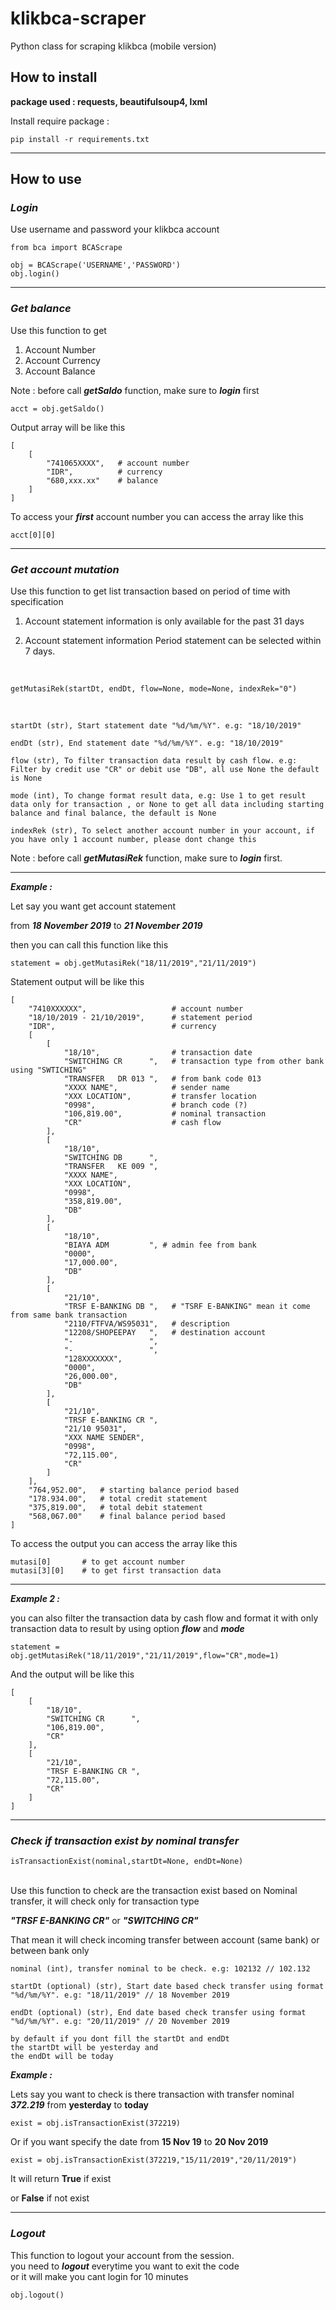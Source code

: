 # klikbca-scraper
Python class for scraping klikbca (mobile version)

## How to install
**package used : requests, beautifulsoup4, lxml <br>**

Install require package :  

    pip install -r requirements.txt 

---
## How to use
### ***Login***
Use username and password your klikbca account

    from bca import BCAScrape

    obj = BCAScrape('USERNAME','PASSWORD')
    obj.login()
---
### ***Get balance***
Use this function to get
1. Account Number
2. Account Currency
3. Account Balance 

Note : before call ***getSaldo*** function, make sure to ***login*** first

    acct = obj.getSaldo() 

Output array will be like this

    [
        [
            "741065XXXX",   # account number
            "IDR",          # currency
            "680,xxx.xx"    # balance
        ]
    ]

To access your ***first*** account number you can access the array like this

    acct[0][0]

---
### ***Get account mutation***
Use this function to get list transaction based on period of time
with specification
1. Account statement information is only available for the past 31 days

2. Account statement information Period statement can be selected within 7 days.

<br>

`getMutasiRek(startDt, endDt, flow=None, mode=None, indexRek="0")`


<br>

    startDt (str), Start statement date "%d/%m/%Y". e.g: "18/10/2019"

    endDt (str), End statement date "%d/%m/%Y". e.g: "18/10/2019"

    flow (str), To filter transaction data result by cash flow. e.g: Filter by credit use "CR" or debit use "DB", all use None the default is None

    mode (int), To change format result data, e.g: Use 1 to get result data only for transaction , or None to get all data including starting balance and final balance, the default is None

    indexRek (str), To select another account number in your account, if you have only 1 account number, please dont change this 

Note : before call ***getMutasiRek*** function, make sure to ***login*** first.

---
***Example :*** 

Let say you want get account statement 

from ***18 November 2019*** to ***21 November 2019***

then you can call this function like this

    statement = obj.getMutasiRek("18/11/2019","21/11/2019") 

Statement output will be like this

    [
        "7410XXXXXX",                   # account number
        "18/10/2019 - 21/10/2019",      # statement period
        "IDR",                          # currency
        [
            [
                "18/10",                # transaction date
                "SWITCHING CR      ",   # transaction type from other bank using "SWTICHING"
                "TRANSFER   DR 013 ",   # from bank code 013
                "XXXX NAME",            # sender name
                "XXX LOCATION",         # transfer location 
                "0998",                 # branch code (?)
                "106,819.00",           # nominal transaction
                "CR"                    # cash flow
            ],
            [
                "18/10",
                "SWITCHING DB      ",
                "TRANSFER   KE 009 ",
                "XXXX NAME",
                "XXX LOCATION",
                "0998",
                "358,819.00",
                "DB"
            ],
            [
                "18/10",
                "BIAYA ADM         ", # admin fee from bank
                "0000",
                "17,000.00",
                "DB"
            ],
            [
                "21/10",
                "TRSF E-BANKING DB ",   # "TSRF E-BANKING" mean it come from same bank transaction
                "2110/FTFVA/WS95031",   # description
                "12208/SHOPEEPAY   ",   # destination account
                "-                 ",
                "-                 ",
                "128XXXXXXX",           
                "0000",
                "26,000.00",
                "DB"
            ],
            [
                "21/10",
                "TRSF E-BANKING CR ",
                "21/10 95031",
                "XXX NAME SENDER",
                "0998",
                "72,115.00",
                "CR"
            ]
        ],
        "764,952.00",   # starting balance period based
        "178.934.00",   # total credit statement
        "375,819.00",   # total debit statement
        "568,067.00"    # final balance period based
    ]


To access the output you can access the array like this

    mutasi[0]       # to get account number
    mutasi[3][0]    # to get first transaction data

---

***Example 2 :*** 

you can also filter the transaction data by cash flow and format it with only transaction data to result by using option ***flow*** and ***mode***

    statement = obj.getMutasiRek("18/11/2019","21/11/2019",flow="CR",mode=1)

And the output will be like this

    [
        [
            "18/10",
            "SWITCHING CR      ",
            "106,819.00",
            "CR"
        ],
        [
            "21/10",
            "TRSF E-BANKING CR ",
            "72,115.00",
            "CR"
        ]
    ]

---

### ***Check if transaction exist by nominal transfer***

`isTransactionExist(nominal,startDt=None, endDt=None)`

<br>
Use this function to check are the transaction exist based on Nominal transfer,  it will check only for transaction type

***"TRSF E-BANKING CR"*** or ***"SWITCHING CR"***

That mean it will check incoming transfer between account (same bank) or between bank only

    nominal (int), transfer nominal to be check. e.g: 102132 // 102.132

    startDt (optional) (str), Start date based check transfer using format "%d/%m/%Y". e.g: "18/11/2019" // 18 November 2019

    endDt (optional) (str), End date based check transfer using format "%d/%m/%Y". e.g: "20/11/2019" // 20 November 2019

    by default if you dont fill the startDt and endDt
    the startDt will be yesterday and
    the endDt will be today

***Example :***

Lets say you want to check is there transaction with transfer nominal ***372.219*** from **yesterday** to **today**

    exist = obj.isTransactionExist(372219)

Or if you want specify the date from **15 Nov 19** to **20 Nov 2019**

    exist = obj.isTransactionExist(372219,"15/11/2019","20/11/2019")

It will return **True** if exist

or **False** if not exist

---
### ***Logout***
This function to logout your account from the session.<br>
you need to ***logout*** everytime you want to exit the code<br>
or it will make you cant login for 10 minutes

    obj.logout()

